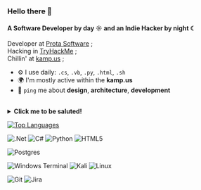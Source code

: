 ### Hello there 👋

#### A Software Developer by day ☼ and an Indie Hacker by night ☾

Developer at [Prota Software](https://www.protasoftware.com) ;<br>
Hacking in [TryHackMe](https://www.tryhackme.com/p/hollowM) ;<br>
Chillin' at [kamp.us](https://discord.gg/kampus) ;<br>

- ⚙️ I use daily: `.cs`, `.vb`, `.py`, `.html`, `.sh`
- 🌍 I'm mostly active within the **kamp.us**
- 💬 `ping` me about **design**, **architecture**, **development** <br> <br> 


<details closed>
  <summary><b>Click me to be saluted!</summary></b></summary>



```cs
using System;
using System.Collections.Generic;

namespace GitHub
{
  class Program
  {
    public static void Main(string[] args)
    {
      var kaan = new SoftwareDeveloper();
      kaan.Salute();
    }
  }
  
  internal class SoftwareDeveloper
  {
    public SoftwareDeveloper()
    {
      _yearsOfExperience = 2; 
      _languageSpoken = new List<string>() {"en_US","tr_TR"};
    }
  
    private List<string> _languageSpoken;
    private Int16 _yearsOfExperience;

    public void Salute()
    {
      Console.WriteLine("Thanks for dropping by, hope you can find some of my work interesting.");
    }
  }
}

```

</details></details>

[![Top Languages](https://github-readme-stats.vercel.app/api/top-langs/?username=kaantann&layout=compact)](https://github.com/anuraghazra/github-readme-stats)


![.Net](https://img.shields.io/badge/.NET-5C2D91?style=for-the-badge&logo=.net&logoColor=white)
![C#](https://img.shields.io/badge/c%23-%23239120.svg?style=for-the-badge&logo=csharp&logoColor=white)
![Python](https://img.shields.io/badge/python-3670A0?style=for-the-badge&logo=python&logoColor=ffdd54)
![HTML5](https://img.shields.io/badge/html5-%23E34F26.svg?style=for-the-badge&logo=html5&logoColor=white)

![Postgres](https://img.shields.io/badge/postgres-%23316192.svg?style=for-the-badge&logo=postgresql&logoColor=white)

![Windows Terminal](https://img.shields.io/badge/Windows%20Terminal-%234D4D4D.svg?style=for-the-badge&logo=windows-terminal&logoColor=white)
![Kali](https://img.shields.io/badge/Kali-268BEE?style=for-the-badge&logo=kalilinux&logoColor=white)
![Linux](https://img.shields.io/badge/Linux-FCC624?style=for-the-badge&logo=linux&logoColor=black)

![Git](https://img.shields.io/badge/git-%23F05033.svg?style=for-the-badge&logo=git&logoColor=white)
![Jira](https://img.shields.io/badge/jira-%230A0FFF.svg?style=for-the-badge&logo=jira&logoColor=white)




